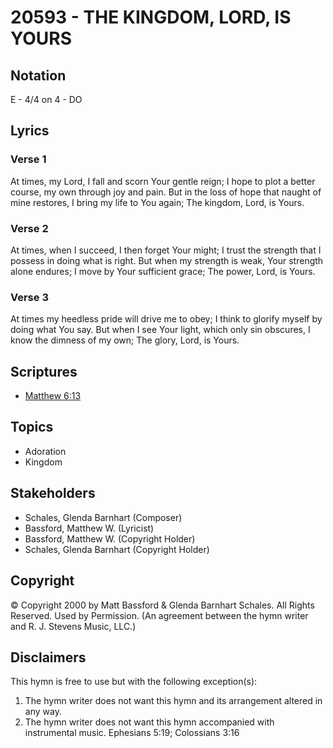 # 20593 - THE KINGDOM, LORD, IS YOURS

## Notation

E - 4/4 on 4 - DO

## Lyrics

### Verse 1

At times, my Lord, I fall and scorn Your gentle reign; I hope to plot a better course, my own through joy and pain. But in the loss of hope that naught of mine restores, I bring my life to You again; The kingdom, Lord, is Yours.

### Verse 2

At times, when I succeed, I then forget Your might; I trust the strength that I possess in doing what is right. But when my strength is weak, Your strength alone endures; I move by Your sufficient grace; The power, Lord, is Yours.

### Verse 3

At times my heedless pride will drive me to obey; I think to glorify myself by doing what You say. But when I see Your light, which only sin obscures, I know the dimness of my own; The glory, Lord, is Yours.


## Scriptures

- [Matthew 6:13](https://www.biblegateway.com/passage/?search=Matthew%206%3A13)

## Topics

- Adoration
- Kingdom

## Stakeholders

- Schales, Glenda Barnhart (Composer)
- Bassford, Matthew W. (Lyricist)
- Bassford, Matthew W. (Copyright Holder)
- Schales, Glenda Barnhart (Copyright Holder)

## Copyright

© Copyright 2000 by Matt Bassford & Glenda Barnhart Schales. All Rights Reserved. Used by Permission.
(An agreement between the hymn writer and R. J. Stevens Music, LLC.)

## Disclaimers

This hymn is free to use but with the following exception(s):
1. The hymn writer does not want this hymn and its arrangement altered in any way.
2. The hymn writer does not want this hymn accompanied with instrumental music.
Ephesians 5:19; Colossians 3:16

